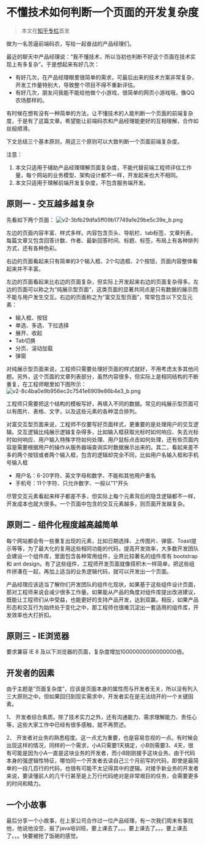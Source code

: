 # 不懂技术如何判断一个页面的开发复杂度

> 本文在[知乎专栏](https://zhuanlan.zhihu.com/p/23234579)首发

做为一名苦逼前端码农，写给一起奋战的产品经理们。

最近的聊天中产品经理说：“我不懂技术，所以当初也判断不好这个页面在技术实现上有多复杂”。于是想起来有好几次：
- 有好几次，在产品经理眼里很简单的需求，可最后出来的技术方案非常复杂，开发工作量特别大，导致整个项目不得不重新评估。
- 有好几次，朋友问我能不能给他做个小游戏，很简单的网页小游戏哦，像QQ农场那样的。

有时候在想有没有一种简单的方法，让不懂技术的人能判断一个页面的前端复杂度，于是有了这篇文章。希望能让前端码农和产品经理能更好的互相理解，合作如丝般顺滑。

下文总结三个基本原则，用这三个原则可以大致判断一个页面前端复杂度。

注意：

1. 本文只适用于辅助产品经理理解页面复杂度，不能代替前端工程师评估工作量，每个网站的业务模型、架构设计都不一样，开发起来也大不相同。
2. 本文只适用于理解前端开发复杂度，不包含服务端开发。

## 原则一 - 交互越多越复杂

先看如下两个页面：
![v2-3bfb29dfa5ff09b17749a1e29be5c39e_b.png][1]

左边的页面内容丰富、样式多样。内容包含页头、导航栏、tab标签、文章列表，每篇文章又包含回答计数、作者、最新回答时间、标题、标签，布局上有各种排列方式，还有各种色彩。

右边的页面看起来只有简单的3个输入框、2个勾选框、2个按钮，页面内容整体看起来并不丰富。

左边的页面看起来比右边的页面复杂，但实际上开发起来右边的页面复杂得多。左边的页面可以称之为“纯展示型页面”，这类页面的显著共同点是只有数据的展示而不能与用户发生交互。右边的页面称之为“富交互型页面”，常常包含以下交互元素：
- 输入框、按钮
- 单选、多选、下拉选择
- 展开、收起
- Tab切换
- 分页、滚动加载
- 弹窗

对纯展示型页面来说，工程师只需要处理好页面的样式就好，不用考虑太多其他问题。另外，这个页面的文章列表部分，虽然内容很多，但实际上是相同结构的不断重复，在工程师眼里如下图所示：
![v2-8c4ba0e9b956ec2c7541e6909e86b4e3_b.png][2]

工程师只需要把这个结构的模板写好，再填入不同的数据。常见的纯展示型页面可以有图片、表格、文字，以及这些元素的各种混合排列。

对富交互型页面来说，工程师不仅要写好页面样式，更重要的是处理用户的交互逻辑。交互逻辑比纯展示逻辑复杂得多，比如输入框获取光标时如何响应、失去光标时如何响应、用户输入特殊字符如何处理、用户鼠标点击如何处理，还有些页面内容是需要根据用户的操作从服务器端查询实时数据展示出来的。其二，看起来差不多的两个按钮或者两个输入框，包含的逻辑却完全不同，比如用户名输入框和手机号输入框
- 用户名：6-20字符、英文字母和数字、不能和其他用户重名
- 手机号：11个字符、只允许数字、一般以"1"开头

尽管交互元素看起来样子都差不多，但实际上每个元素背后的隐含逻辑都不一样，开发成本也就大很多。一个页面中包含的交互元素越多，则页面开发越复杂。

## 原则二 - 组件化程度越高越简单

每个网站都会有一些重复出现的元素，比如日期选择、上传图片、弹窗、Toast提示等等，为了最大化的复用这些相同功能的代码，提高开发效率，大多数开发团队会建设一个组件库，里面包含各种常用组件，业界比较著名的组件库有 bootstrap 和 ant design。有了这些组件，工程师开发页面就像搭积木一样简单，把这些组件拼凑在一起，再加上适当的业务逻辑代码，就可以开发出一个页面。

产品经理应该适当了解你们开发团队的组件化现状，如果基于这些组件设计页面，那对工程师来说会减少很多工作量。如果能从产品的角度对组件库提出改进建议，既能让工程师们从中受益，也能更好的支持产品开发，达到双赢。相反，如果产品形态和交互行为始终处于变化之中，那工程师也很难沉淀出一套适用的组件库，开发效率也大打折扣。

## 原则三 - IE浏览器

要求兼容 IE 8 及以下浏览器的页面，复杂度增加10000000000000000倍。

## 开发者的因素

由于主题是“页面复杂度”，应该是页面本身的属性而与开发者无关，所以没有列入三大原则之中。但如果回归到现实需求中，开发者实在是无法绕开的一个关键因素。

1、 开发者综合素质。除了技术实力之外，还有沟通能力、需求理解能力、责任心等，这些大家工作中已经有很多感触，就不再赘述。

2、 开发者对业务的熟悉程度。这一点尤为重要，也是容易忽视的一点。有时候会出现这样的情况，同样的一个需求，小A只需要1天搞定，小B则需要3、4天，很有可能是因为小A一直是这块业务的开发者，而小B刚刚接手这块业务。由于代码本身的强逻辑性特征，哪怕同一个开发者去读自己三个月前写的代码，即使是最简单的一段几百行的代码，也很有可能不太记得其中的逻辑。对接手新业务的开发者来说，要读懂前人的几千行甚至是上万行代码绝对是非常艰巨的任务，会需要更多的时间和精力。

## 一个小故事

最后分享一个小故事，在上家公司合作过一位产品经理，有一次我们周末有事找他，他说他没空，报了java培训班，要上课去了。。。要上课去了。。。要上课去了。。。快要被抢了饭碗的感觉。


  [1]: /img/bVGw6b
  [2]: /img/bVGw6w